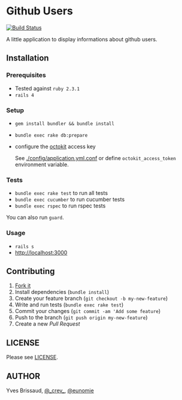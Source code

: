 Github Users
============

[![Build Status](https://travis-ci.org/eunomie/github-users.svg?branch=master)](https://travis-ci.org/eunomie/github-users)

A little application to display informations about github users.

Installation
------------

### Prerequisites

- Tested against `ruby 2.3.1`
- `rails 4`

### Setup

- `gem install bundler && bundle install`
- `bundle exec rake db:prepare`
- configure the [octokit](https://octokit.github.io/) access key

  See [./config/application.yml.conf](./config/application.yml.conf) or
  define `octokit_access_token` environment variable.

### Tests

- `bundle exec rake test` to run all tests
- `bundle exec cucumber` to run cucumber tests
- `bundle exec rspec` to run rspec tests

You can also run `guard`.

### Usage

- `rails s`
- [http://localhost:3000](http://localhost:3000)

Contributing
------------

1. [Fork it](https://github.com/eunomie/github-users/fork)
1. Install dependencies (`bundle install`)
1. Create your feature branch (`git checkout -b my-new-feature`)
1. Write and run tests (`bundle exec rake test`)
1. Commit your changes (`git commit -am 'Add some feature`)
1. Push to the branch (`git push origin my-new-feature`)
1. Create a new _Pull Request_

LICENSE
-------

Please see [LICENSE][].

AUTHOR
------

Yves Brissaud, [@\_crev_](https://twitter.com/_crev_), [@eunomie](https://github.com/eunomie)

[LICENSE]: https://github.com/eunomie/github-users/blob/master/LICENSE
